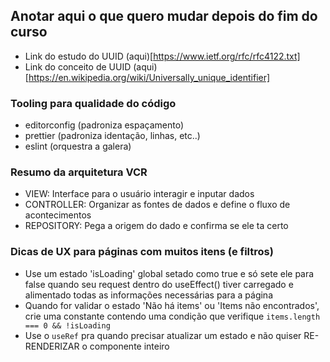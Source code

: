 ## Anotar aqui o que quero mudar depois do fim do curso

- Link do estudo do UUID (aqui)[https://www.ietf.org/rfc/rfc4122.txt]
- Link do conceito de UUID (aqui)[https://en.wikipedia.org/wiki/Universally_unique_identifier]

### Tooling para qualidade do código
- editorconfig (padroniza espaçamento)
- prettier (padroniza identação, linhas, etc..)
- eslint (orquestra a galera)

### Resumo da arquitetura VCR
- VIEW: Interface para o usuário interagir e inputar dados
- CONTROLLER: Organizar as fontes de dados e define o fluxo de acontecimentos
- REPOSITORY: Pega a origem do dado e confirma se ele ta certo

### Dicas de UX para páginas com muitos itens (e filtros)
- Use um estado 'isLoading' global setado como true e só sete ele para false quando seu request dentro do useEffect() tiver carregado e alimentado todas as informações necessárias para a página
- Quando for validar o estado 'Não há items' ou 'Items não encontrados', crie uma constante contendo uma condição que verifique `items.length === 0 && !isLoading`
- Use o `useRef` pra quando precisar atualizar um estado e não quiser RE-RENDERIZAR o componente inteiro
